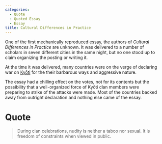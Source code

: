 ```yaml
---
categories:
  - Quote
  - Quoted Essay
  - Essay
title: Cultural Differences in Practice
---
```


One of the first mechanically reproduced essay, the authors of *Cultural Differences in Practice* are unknown. It was delivered to a number of scholars in seven different cities in the same night, but no one stood up to claim organizing the posting or writing it.

At the time it was delivered, many countries were on the verge of declaring war on [Kyōti]() for the their barbarous ways and aggressive nature.

The essay had a chilling effect on the votes, not for its contents but the possibility that a well-organized force of Kyōti clan members were preparing to strike of the attacks were made. Most of the countries backed away from outright declaration and nothing else came of the essay.

# Quote

> During clan celebrations, nudity is neither a taboo nor sexual. It is freedom of constraints when viewed in public.
